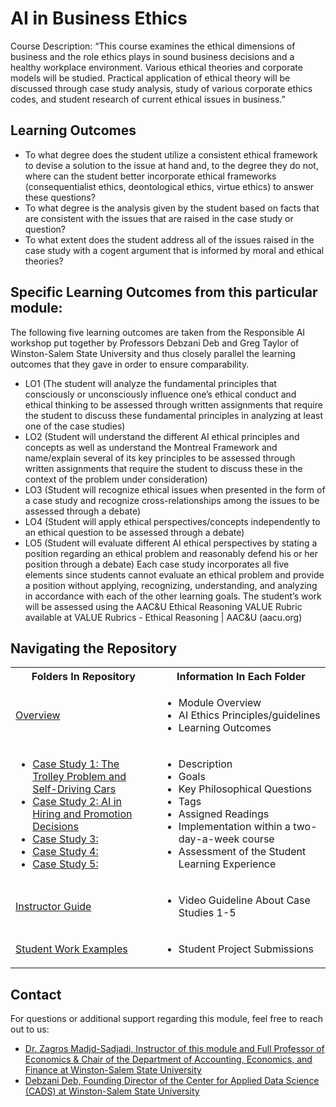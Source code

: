 # AI in Business Ethics
Course Description: “This course examines the ethical dimensions of business and the role ethics plays in sound business decisions and a healthy workplace environment. Various ethical theories and corporate models will be studied. Practical application of ethical theory will be discussed through case study analysis, study of various corporate ethics codes, and student research of current ethical issues in business.”

## Learning Outcomes
* To what degree does the student utilize a consistent ethical framework to devise a solution to the issue at hand and, to the degree they do not, where can the student better incorporate ethical frameworks (consequentialist ethics, deontological ethics, virtue ethics) to answer these questions?
* To what degree is the analysis given by the student based on facts that are consistent with the issues that are raised in the case study or question?
* To what extent does the student address all of the issues raised in the case study with a cogent argument that is informed by moral and ethical theories?

## Specific Learning Outcomes from this particular module:
The following five learning outcomes are taken from the Responsible AI workshop put together by Professors Debzani Deb and Greg Taylor of Winston-Salem State University and thus closely parallel the learning outcomes that they gave in order to ensure comparability.
* LO1 (The student will analyze the fundamental principles that consciously or unconsciously influence one’s ethical conduct and ethical thinking to be assessed through written assignments that require the student to discuss these fundamental principles in analyzing at least one of the case studies)
* LO2 (Student will understand the different AI ethical principles and concepts as well as understand the Montreal Framework and name/explain several of its key principles to be assessed through written assignments that require the student to discuss these in the context of the problem under consideration)
* LO3 (Student will recognize ethical issues when presented in the form of a case study and recognize cross-relationships among the issues to be assessed through a debate)
* LO4 (Student will apply ethical perspectives/concepts independently to an ethical question to be assessed through a debate)
* LO5 (Student will evaluate different AI ethical perspectives by stating a position regarding an ethical problem and reasonably defend his or her position through a debate)
Each case study incorporates all five elements since students cannot evaluate an ethical problem and provide a position without applying, recognizing, understanding, and analyzing in accordance with each of the other learning goals.  The student’s work will be assessed using the AAC&U Ethical Reasoning VALUE Rubric available at VALUE Rubrics - Ethical Reasoning | AAC&U (aacu.org)


## Navigating the Repository
<table>
  <tbody>
    <tr>
      <th>Folders In Repository</th>
      <th>Information In Each Folder</th>
    </tr>
    <tr>
      <td><a href="https://github.com/CADS-WSSU/WSSU-AI-Ethics-Modules/blob/main/AI%20in%20Business%20Ethics/Overview">Overview</a></td>
      <td>
        <ul>
          <li>Module Overview</li>
          <li>AI Ethics Principles/guidelines</li>
          <li>Learning Outcomes</li>
        </ul>
      </td>
    </tr>
    <tr>
      <td>
        <ul>
          <li><a href="https://github.com/CADS-WSSU/WSSU-AI-Ethics-Modules/tree/main/AI%20in%20Business%20Ethics/Case%20Study%201">Case Study 1: The Trolley Problem and Self-Driving Cars </a></li>
          <li><a href="https://github.com/CADS-WSSU/WSSU-AI-Ethics-Modules/tree/main/AI%20in%20Business%20Ethics/Case%20Study%202">Case Study 2: AI in Hiring and Promotion Decisions</a></li>
          <li><a href="https://github.com/CADS-WSSU/2022-2023-Faculty-Adopter-Modules/tree/main/ART-4320-Photography%20II-Data-Science-Module/Project%20and%20Assignments">Case Study 3: </a></li>
          <li><a href="https://github.com/CADS-WSSU/2022-2023-Faculty-Adopter-Modules/tree/main/ART-4320-Photography%20II-Data-Science-Module/Project%20and%20Assignments">Case Study 4: </a></li>
          <li><a href="https://github.com/CADS-WSSU/2022-2023-Faculty-Adopter-Modules/tree/main/ART-4320-Photography%20II-Data-Science-Module/Project%20and%20Assignments">Case Study 5: </a></li>
        </ul>
      </td>
      <td>
        <ul>
          <li>Description</li>
          <li>Goals</li>
          <li>Key Philosophical Questions</li>
          <li>Tags</li>
          <li>Assigned Readings</li>
          <li>Implementation within a two-day-a-week course</li>
          <li>Assessment of the Student Learning Experience</li>
        </ul>
      </td>
    </tr>
    <tr>
      <td><a href="https://github.com/CADS-WSSU/2022-2023-Faculty-Adopter-Modules/tree/main/ART-4320-Photography%20II-Data-Science-Module/Student%20Work%20Examples">Instructor Guide</a></td>
      <td>
        <ul>
          <li>Video Guideline About Case Studies 1-5</li>
        </ul>
      </td>
    </tr>
    <tr>
      <td><a href="https://github.com/CADS-WSSU/2022-2023-Faculty-Adopter-Modules/tree/main/ART-4320-Photography%20II-Data-Science-Module/Student%20Work%20Examples">Student Work Examples</a></td>
      <td>
        <ul>
          <li>Student Project Submissions</li>
        </ul>
      </td>
    </tr>
  </tbody>
</table>

## Contact
For questions or additional support regarding this module, feel free to reach out to us:
* [Dr. Zagros Madjd-Sadjadi, Instructor of this module and Full Professor of Economics & Chair of the Department of Accounting, Economics, and Finance
at Winston-Salem State University](mailto:sadjadizm@wssu.edu)
* [Debzani Deb, Founding Director of the Center for Applied Data Science (CADS) at Winston-Salem State University](mailto:debd@wssu.edu)
